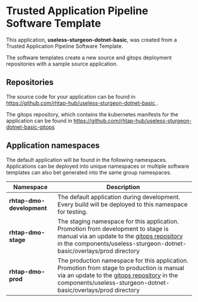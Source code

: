 # Trusted Application Pipeline Software Template

This application, **useless-sturgeon-dotnet-basic**, was created from a Trusted Application Pipeline Software Template.

The software templates create a new source and gitops deployment repositories with a sample source application. 

## Repositories

The source code for your application can be found in [https://github.com/rhtap-hub/useless-sturgeon-dotnet-basic ](https://github.com/rhtap-hub/useless-sturgeon-dotnet-basic ).
 
The gitops repository, which contains the kubernetes manifests for the application can be found in 
[https://github.com/rhtap-hub/useless-sturgeon-dotnet-basic-gitops ](https://github.com/rhtap-hub/useless-sturgeon-dotnet-basic-gitops ) 

## Application namespaces 

The default application will be found in the following namespaces. Applications can be deployed into unique namespaces or multiple software templates can also bet generated into the same group namespaces.  

|  Namespace   |  Description   |  
| -------- | -------- |   
| **rhtap-dmo-development** | The default application during development. Every build will be deployed to this namespace for testing. | 
| **rhtap-dmo-stage** | The staging namespace for this application. Promotion from development to stage is manual via an update to the [gitops repository](https://github.com/rhtap-hub/useless-sturgeon-dotnet-basic-gitops ) in the components/useless-sturgeon-dotnet-basic/overlays/prod directory |  
| **rhtap-dmo-prod** | The production namespace for this application. Promotion from stage to production is manual via an update to the [gitops repository](https://github.com/rhtap-hub/useless-sturgeon-dotnet-basic-gitops ) in the components/useless-sturgeon-dotnet-basic/overlays/prod directory | 